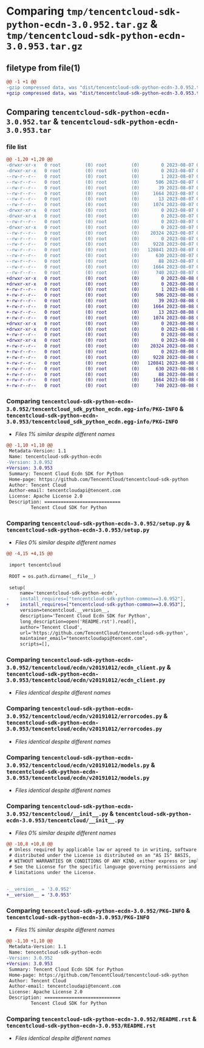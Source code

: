 # Comparing `tmp/tencentcloud-sdk-python-ecdn-3.0.952.tar.gz` & `tmp/tencentcloud-sdk-python-ecdn-3.0.953.tar.gz`

## filetype from file(1)

```diff
@@ -1 +1 @@
-gzip compressed data, was "dist/tencentcloud-sdk-python-ecdn-3.0.952.tar", last modified: Mon Aug  7 08:53:00 2023, max compression
+gzip compressed data, was "dist/tencentcloud-sdk-python-ecdn-3.0.953.tar", last modified: Tue Aug  8 00:24:22 2023, max compression
```

## Comparing `tencentcloud-sdk-python-ecdn-3.0.952.tar` & `tencentcloud-sdk-python-ecdn-3.0.953.tar`

### file list

```diff
@@ -1,20 +1,20 @@
-drwxr-xr-x   0 root         (0) root         (0)        0 2023-08-07 08:53:00.000000 tencentcloud-sdk-python-ecdn-3.0.952/
-drwxr-xr-x   0 root         (0) root         (0)        0 2023-08-07 08:53:00.000000 tencentcloud-sdk-python-ecdn-3.0.952/tencentcloud_sdk_python_ecdn.egg-info/
--rw-r--r--   0 root         (0) root         (0)        1 2023-08-07 08:53:00.000000 tencentcloud-sdk-python-ecdn-3.0.952/tencentcloud_sdk_python_ecdn.egg-info/dependency_links.txt
--rw-r--r--   0 root         (0) root         (0)      506 2023-08-07 08:53:00.000000 tencentcloud-sdk-python-ecdn-3.0.952/tencentcloud_sdk_python_ecdn.egg-info/SOURCES.txt
--rw-r--r--   0 root         (0) root         (0)       39 2023-08-07 08:53:00.000000 tencentcloud-sdk-python-ecdn-3.0.952/tencentcloud_sdk_python_ecdn.egg-info/requires.txt
--rw-r--r--   0 root         (0) root         (0)     1664 2023-08-07 08:53:00.000000 tencentcloud-sdk-python-ecdn-3.0.952/tencentcloud_sdk_python_ecdn.egg-info/PKG-INFO
--rw-r--r--   0 root         (0) root         (0)       13 2023-08-07 08:53:00.000000 tencentcloud-sdk-python-ecdn-3.0.952/tencentcloud_sdk_python_ecdn.egg-info/top_level.txt
--rw-r--r--   0 root         (0) root         (0)     1074 2023-08-07 08:52:59.000000 tencentcloud-sdk-python-ecdn-3.0.952/setup.py
-drwxr-xr-x   0 root         (0) root         (0)        0 2023-08-07 08:53:00.000000 tencentcloud-sdk-python-ecdn-3.0.952/tencentcloud/
-drwxr-xr-x   0 root         (0) root         (0)        0 2023-08-07 08:53:00.000000 tencentcloud-sdk-python-ecdn-3.0.952/tencentcloud/ecdn/
--rw-r--r--   0 root         (0) root         (0)        0 2023-08-07 08:52:59.000000 tencentcloud-sdk-python-ecdn-3.0.952/tencentcloud/ecdn/__init__.py
-drwxr-xr-x   0 root         (0) root         (0)        0 2023-08-07 08:53:00.000000 tencentcloud-sdk-python-ecdn-3.0.952/tencentcloud/ecdn/v20191012/
--rw-r--r--   0 root         (0) root         (0)    20324 2023-08-07 08:52:59.000000 tencentcloud-sdk-python-ecdn-3.0.952/tencentcloud/ecdn/v20191012/ecdn_client.py
--rw-r--r--   0 root         (0) root         (0)        0 2023-08-07 08:52:59.000000 tencentcloud-sdk-python-ecdn-3.0.952/tencentcloud/ecdn/v20191012/__init__.py
--rw-r--r--   0 root         (0) root         (0)     9228 2023-08-07 08:52:59.000000 tencentcloud-sdk-python-ecdn-3.0.952/tencentcloud/ecdn/v20191012/errorcodes.py
--rw-r--r--   0 root         (0) root         (0)   120841 2023-08-07 08:52:59.000000 tencentcloud-sdk-python-ecdn-3.0.952/tencentcloud/ecdn/v20191012/models.py
--rw-r--r--   0 root         (0) root         (0)      630 2023-08-07 08:52:59.000000 tencentcloud-sdk-python-ecdn-3.0.952/tencentcloud/__init__.py
--rw-r--r--   0 root         (0) root         (0)       88 2023-08-07 08:53:00.000000 tencentcloud-sdk-python-ecdn-3.0.952/setup.cfg
--rw-r--r--   0 root         (0) root         (0)     1664 2023-08-07 08:53:00.000000 tencentcloud-sdk-python-ecdn-3.0.952/PKG-INFO
--rw-r--r--   0 root         (0) root         (0)      740 2023-08-07 08:52:59.000000 tencentcloud-sdk-python-ecdn-3.0.952/README.rst
+drwxr-xr-x   0 root         (0) root         (0)        0 2023-08-08 00:24:22.000000 tencentcloud-sdk-python-ecdn-3.0.953/
+drwxr-xr-x   0 root         (0) root         (0)        0 2023-08-08 00:24:22.000000 tencentcloud-sdk-python-ecdn-3.0.953/tencentcloud_sdk_python_ecdn.egg-info/
+-rw-r--r--   0 root         (0) root         (0)        1 2023-08-08 00:24:22.000000 tencentcloud-sdk-python-ecdn-3.0.953/tencentcloud_sdk_python_ecdn.egg-info/dependency_links.txt
+-rw-r--r--   0 root         (0) root         (0)      506 2023-08-08 00:24:22.000000 tencentcloud-sdk-python-ecdn-3.0.953/tencentcloud_sdk_python_ecdn.egg-info/SOURCES.txt
+-rw-r--r--   0 root         (0) root         (0)       39 2023-08-08 00:24:22.000000 tencentcloud-sdk-python-ecdn-3.0.953/tencentcloud_sdk_python_ecdn.egg-info/requires.txt
+-rw-r--r--   0 root         (0) root         (0)     1664 2023-08-08 00:24:22.000000 tencentcloud-sdk-python-ecdn-3.0.953/tencentcloud_sdk_python_ecdn.egg-info/PKG-INFO
+-rw-r--r--   0 root         (0) root         (0)       13 2023-08-08 00:24:22.000000 tencentcloud-sdk-python-ecdn-3.0.953/tencentcloud_sdk_python_ecdn.egg-info/top_level.txt
+-rw-r--r--   0 root         (0) root         (0)     1074 2023-08-08 00:24:22.000000 tencentcloud-sdk-python-ecdn-3.0.953/setup.py
+drwxr-xr-x   0 root         (0) root         (0)        0 2023-08-08 00:24:22.000000 tencentcloud-sdk-python-ecdn-3.0.953/tencentcloud/
+drwxr-xr-x   0 root         (0) root         (0)        0 2023-08-08 00:24:22.000000 tencentcloud-sdk-python-ecdn-3.0.953/tencentcloud/ecdn/
+-rw-r--r--   0 root         (0) root         (0)        0 2023-08-08 00:24:22.000000 tencentcloud-sdk-python-ecdn-3.0.953/tencentcloud/ecdn/__init__.py
+drwxr-xr-x   0 root         (0) root         (0)        0 2023-08-08 00:24:22.000000 tencentcloud-sdk-python-ecdn-3.0.953/tencentcloud/ecdn/v20191012/
+-rw-r--r--   0 root         (0) root         (0)    20324 2023-08-08 00:24:22.000000 tencentcloud-sdk-python-ecdn-3.0.953/tencentcloud/ecdn/v20191012/ecdn_client.py
+-rw-r--r--   0 root         (0) root         (0)        0 2023-08-08 00:24:22.000000 tencentcloud-sdk-python-ecdn-3.0.953/tencentcloud/ecdn/v20191012/__init__.py
+-rw-r--r--   0 root         (0) root         (0)     9228 2023-08-08 00:24:22.000000 tencentcloud-sdk-python-ecdn-3.0.953/tencentcloud/ecdn/v20191012/errorcodes.py
+-rw-r--r--   0 root         (0) root         (0)   120841 2023-08-08 00:24:22.000000 tencentcloud-sdk-python-ecdn-3.0.953/tencentcloud/ecdn/v20191012/models.py
+-rw-r--r--   0 root         (0) root         (0)      630 2023-08-08 00:24:22.000000 tencentcloud-sdk-python-ecdn-3.0.953/tencentcloud/__init__.py
+-rw-r--r--   0 root         (0) root         (0)       88 2023-08-08 00:24:22.000000 tencentcloud-sdk-python-ecdn-3.0.953/setup.cfg
+-rw-r--r--   0 root         (0) root         (0)     1664 2023-08-08 00:24:22.000000 tencentcloud-sdk-python-ecdn-3.0.953/PKG-INFO
+-rw-r--r--   0 root         (0) root         (0)      740 2023-08-08 00:24:22.000000 tencentcloud-sdk-python-ecdn-3.0.953/README.rst
```

### Comparing `tencentcloud-sdk-python-ecdn-3.0.952/tencentcloud_sdk_python_ecdn.egg-info/PKG-INFO` & `tencentcloud-sdk-python-ecdn-3.0.953/tencentcloud_sdk_python_ecdn.egg-info/PKG-INFO`

 * *Files 1% similar despite different names*

```diff
@@ -1,10 +1,10 @@
 Metadata-Version: 1.1
 Name: tencentcloud-sdk-python-ecdn
-Version: 3.0.952
+Version: 3.0.953
 Summary: Tencent Cloud Ecdn SDK for Python
 Home-page: https://github.com/TencentCloud/tencentcloud-sdk-python
 Author: Tencent Cloud
 Author-email: tencentcloudapi@tencent.com
 License: Apache License 2.0
 Description: ============================
         Tencent Cloud SDK for Python
```

### Comparing `tencentcloud-sdk-python-ecdn-3.0.952/setup.py` & `tencentcloud-sdk-python-ecdn-3.0.953/setup.py`

 * *Files 0% similar despite different names*

```diff
@@ -4,15 +4,15 @@
 
 import tencentcloud
 
 ROOT = os.path.dirname(__file__)
 
 setup(
     name='tencentcloud-sdk-python-ecdn',
-    install_requires=["tencentcloud-sdk-python-common==3.0.952"],
+    install_requires=["tencentcloud-sdk-python-common==3.0.953"],
     version=tencentcloud.__version__,
     description='Tencent Cloud Ecdn SDK for Python',
     long_description=open('README.rst').read(),
     author='Tencent Cloud',
     url='https://github.com/TencentCloud/tencentcloud-sdk-python',
     maintainer_email="tencentcloudapi@tencent.com",
     scripts=[],
```

### Comparing `tencentcloud-sdk-python-ecdn-3.0.952/tencentcloud/ecdn/v20191012/ecdn_client.py` & `tencentcloud-sdk-python-ecdn-3.0.953/tencentcloud/ecdn/v20191012/ecdn_client.py`

 * *Files identical despite different names*

### Comparing `tencentcloud-sdk-python-ecdn-3.0.952/tencentcloud/ecdn/v20191012/errorcodes.py` & `tencentcloud-sdk-python-ecdn-3.0.953/tencentcloud/ecdn/v20191012/errorcodes.py`

 * *Files identical despite different names*

### Comparing `tencentcloud-sdk-python-ecdn-3.0.952/tencentcloud/ecdn/v20191012/models.py` & `tencentcloud-sdk-python-ecdn-3.0.953/tencentcloud/ecdn/v20191012/models.py`

 * *Files identical despite different names*

### Comparing `tencentcloud-sdk-python-ecdn-3.0.952/tencentcloud/__init__.py` & `tencentcloud-sdk-python-ecdn-3.0.953/tencentcloud/__init__.py`

 * *Files 0% similar despite different names*

```diff
@@ -10,8 +10,8 @@
 # Unless required by applicable law or agreed to in writing, software
 # distributed under the License is distributed on an "AS IS" BASIS,
 # WITHOUT WARRANTIES OR CONDITIONS OF ANY KIND, either express or implied.
 # See the License for the specific language governing permissions and
 # limitations under the License.
 
 
-__version__ = '3.0.952'
+__version__ = '3.0.953'
```

### Comparing `tencentcloud-sdk-python-ecdn-3.0.952/PKG-INFO` & `tencentcloud-sdk-python-ecdn-3.0.953/PKG-INFO`

 * *Files 1% similar despite different names*

```diff
@@ -1,10 +1,10 @@
 Metadata-Version: 1.1
 Name: tencentcloud-sdk-python-ecdn
-Version: 3.0.952
+Version: 3.0.953
 Summary: Tencent Cloud Ecdn SDK for Python
 Home-page: https://github.com/TencentCloud/tencentcloud-sdk-python
 Author: Tencent Cloud
 Author-email: tencentcloudapi@tencent.com
 License: Apache License 2.0
 Description: ============================
         Tencent Cloud SDK for Python
```

### Comparing `tencentcloud-sdk-python-ecdn-3.0.952/README.rst` & `tencentcloud-sdk-python-ecdn-3.0.953/README.rst`

 * *Files identical despite different names*

